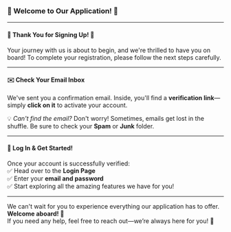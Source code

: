 ### 🌟 Welcome to Our Application! 🌟  

---

#### 🎉 Thank You for Signing Up! 🎉  
Your journey with us is about to begin, and we're thrilled to have you on board! To complete your registration, please follow the next steps carefully.

---

#### ✉️ Check Your Email Inbox  
We've sent you a confirmation email. Inside, you'll find a **verification link**—simply **click on it** to activate your account.  

💡 *Can't find the email?* Don't worry! Sometimes, emails get lost in the shuffle. Be sure to check your **Spam** or **Junk** folder.

---

#### 🔑 Log In & Get Started!  
Once your account is successfully verified:  
✅ Head over to the **Login Page**  
✅ Enter your **email and password**  
✅ Start exploring all the amazing features we have for you!  

---

We can't wait for you to experience everything our application has to offer. **Welcome aboard! 🚀**  
If you need any help, feel free to reach out—we’re always here for you! 💙  
